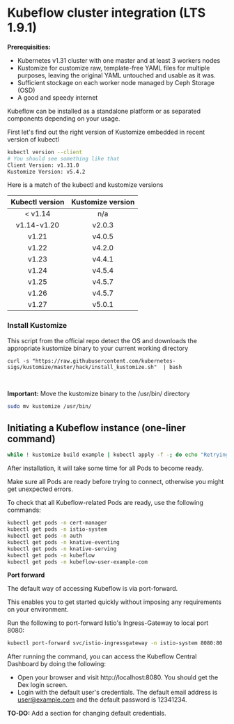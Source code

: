 # Kubeflow cluster integration (LTS 1.9.1)

**Prerequisities:**
- Kubernetes v1.31 cluster with one master and at least 3 workers nodes
- Kustomize for customize raw, template-free YAML files for multiple purposes, leaving the original YAML untouched and usable as it was.
- Sufficient stockage on each worker node managed by Ceph Storage (OSD)
- A good and speedy internet

Kubeflow can be installed as a standalone platform or as separated components depending on your usage.

First let's find out the right version of Kustomize embedded in recent version of kubectl
```bash
kubectl version --client
# You should see something like that
Client Version: v1.31.0
Kustomize Version: v5.4.2
```

Here is a match of the kubectl and kustomize versions  


| Kubectl version |	Kustomize version |
| :-------------: | :---------------: |
|  < v1.14 	   |    n/a |
| v1.14-v1.20 | 	v2.0.3 |
| v1.21 |	v4.0.5 |
| v1.22 |	v4.2.0 |
| v1.23 |	v4.4.1 |
| v1.24 |	v4.5.4 |
| v1.25 |	v4.5.7 |
| v1.26 |	v4.5.7 |
| v1.27 |	v5.0.1 |


### Install Kustomize
This script from the official repo detect the OS and downloads the appropriate kustomize binary to your current working directory
```
curl -s "https://raw.githubusercontent.com/kubernetes-sigs/kustomize/master/hack/install_kustomize.sh"  | bash
```

<br>

**Important:** Move the kustomize binary to the /usr/bin/ directory
```bash
sudo mv kustomize /usr/bin/
```


## Initiating a Kubeflow instance (one-liner command)
```bash
while ! kustomize build example | kubectl apply -f -; do echo "Retrying to apply resources"; sleep 20; done
```

After installation, it will take some time for all Pods to become ready.  

Make sure all Pods are ready before trying to connect, otherwise you might get unexpected errors.  

To check that all Kubeflow-related Pods are ready, use the following commands:  
```bash
kubectl get pods -n cert-manager
kubectl get pods -n istio-system
kubectl get pods -n auth
kubectl get pods -n knative-eventing
kubectl get pods -n knative-serving
kubectl get pods -n kubeflow
kubectl get pods -n kubeflow-user-example-com
```

**Port forward**  

The default way of accessing Kubeflow is via port-forward.  

This enables you to get started quickly without imposing any requirements on your environment.  

Run the following to port-forward Istio's Ingress-Gateway to local port 8080:

```bash
kubectl port-forward svc/istio-ingressgateway -n istio-system 8080:80
```

After running the command, you can access the Kubeflow Central Dashboard by doing the following:  

- Open your browser and visit http://localhost:8080. You should get the Dex login screen.
- Login with the default user's credentials. The default email address is user@example.com and the default password is 12341234.

**TO-DO:** Add a section for changing default credentials.
